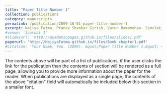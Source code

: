 ```yaml
---
title: "Paper Title Number 1"
collection: publications
category: manuscripts
permalink: /publication/2009-10-01-paper-title-number-1
excerpt: Najiya Fatma, Pranav Shankar Girish, Varun Ramamohan. Simulation and Machine Learning based Real-Time Delay Prediction 
#venue: 'Journal 1'
#slidesurl: 'http://academicpages.github.io/files/slides1.pdf'
paperurl: 'http://NajiyaFatma.github.io/files/Book chapter1.pdf'
#citation: 'Your Name, You. (2009). &quot;Paper Title Number 1.&quot; <i>Journal 1</i>. 1(1).'
---
```


The contents above will be part of a list of publications, if the user clicks the link for the publication than the contents of section will be rendered as a full page, allowing you to provide more information about the paper for the reader. When publications are displayed as a single page, the contents of the above "citation" field will automatically be included below this section in a smaller font.
